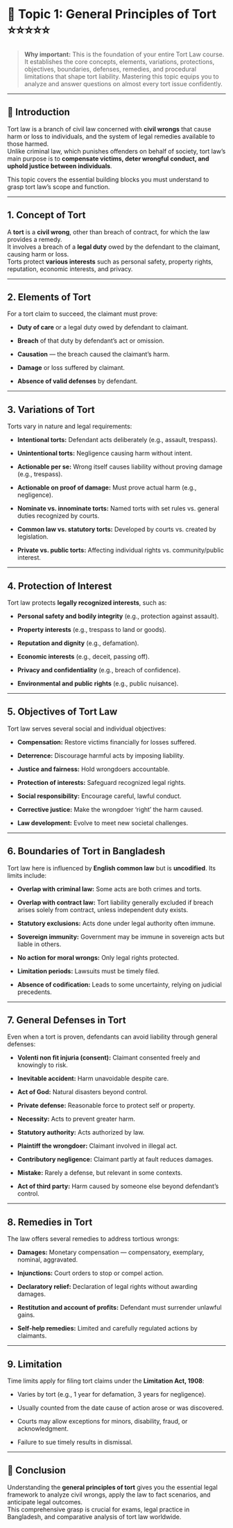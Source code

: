
# 📑 **Topic 1: General Principles of Tort** ⭐⭐⭐⭐⭐

> **Why important:** This is the foundation of your entire Tort Law course. It establishes the core concepts, elements, variations, protections, objectives, boundaries, defenses, remedies, and procedural limitations that shape tort liability. Mastering this topic equips you to analyze and answer questions on almost every tort issue confidently.

---

## **📌 Introduction**

Tort law is a branch of civil law concerned with **civil wrongs** that cause harm or loss to individuals, and the system of legal remedies available to those harmed.  
Unlike criminal law, which punishes offenders on behalf of society, tort law’s main purpose is to **compensate victims, deter wrongful conduct, and uphold justice between individuals**.

This topic covers the essential building blocks you must understand to grasp tort law’s scope and function.

---

## **1. Concept of Tort**

A **tort** is a **civil wrong**, other than breach of contract, for which the law provides a remedy.  
It involves a breach of a **legal duty** owed by the defendant to the claimant, causing harm or loss.  
Torts protect **various interests** such as personal safety, property rights, reputation, economic interests, and privacy.

---

## **2. Elements of Tort**

For a tort claim to succeed, the claimant must prove:

- **Duty of care** or a legal duty owed by defendant to claimant.
    
- **Breach** of that duty by defendant’s act or omission.
    
- **Causation** — the breach caused the claimant’s harm.
    
- **Damage** or loss suffered by claimant.
    
- **Absence of valid defenses** by defendant.
    

---

## **3. Variations of Tort**

Torts vary in nature and legal requirements:

- **Intentional torts:** Defendant acts deliberately (e.g., assault, trespass).
    
- **Unintentional torts:** Negligence causing harm without intent.
    
- **Actionable per se:** Wrong itself causes liability without proving damage (e.g., trespass).
    
- **Actionable on proof of damage:** Must prove actual harm (e.g., negligence).
    
- **Nominate vs. innominate torts:** Named torts with set rules vs. general duties recognized by courts.
    
- **Common law vs. statutory torts:** Developed by courts vs. created by legislation.
    
- **Private vs. public torts:** Affecting individual rights vs. community/public interest.
    

---

## **4. Protection of Interest**

Tort law protects **legally recognized interests**, such as:

- **Personal safety and bodily integrity** (e.g., protection against assault).
    
- **Property interests** (e.g., trespass to land or goods).
    
- **Reputation and dignity** (e.g., defamation).
    
- **Economic interests** (e.g., deceit, passing off).
    
- **Privacy and confidentiality** (e.g., breach of confidence).
    
- **Environmental and public rights** (e.g., public nuisance).
    

---

## **5. Objectives of Tort Law**

Tort law serves several social and individual objectives:

- **Compensation:** Restore victims financially for losses suffered.
    
- **Deterrence:** Discourage harmful acts by imposing liability.
    
- **Justice and fairness:** Hold wrongdoers accountable.
    
- **Protection of interests:** Safeguard recognized legal rights.
    
- **Social responsibility:** Encourage careful, lawful conduct.
    
- **Corrective justice:** Make the wrongdoer ‘right’ the harm caused.
    
- **Law development:** Evolve to meet new societal challenges.
    

---

## **6. Boundaries of Tort in Bangladesh**

Tort law here is influenced by **English common law** but is **uncodified**. Its limits include:

- **Overlap with criminal law:** Some acts are both crimes and torts.
    
- **Overlap with contract law:** Tort liability generally excluded if breach arises solely from contract, unless independent duty exists.
    
- **Statutory exclusions:** Acts done under legal authority often immune.
    
- **Sovereign immunity:** Government may be immune in sovereign acts but liable in others.
    
- **No action for moral wrongs:** Only legal rights protected.
    
- **Limitation periods:** Lawsuits must be timely filed.
    
- **Absence of codification:** Leads to some uncertainty, relying on judicial precedents.
    

---

## **7. General Defenses in Tort**

Even when a tort is proven, defendants can avoid liability through general defenses:

- **Volenti non fit injuria (consent):** Claimant consented freely and knowingly to risk.
    
- **Inevitable accident:** Harm unavoidable despite care.
    
- **Act of God:** Natural disasters beyond control.
    
- **Private defense:** Reasonable force to protect self or property.
    
- **Necessity:** Acts to prevent greater harm.
    
- **Statutory authority:** Acts authorized by law.
    
- **Plaintiff the wrongdoer:** Claimant involved in illegal act.
    
- **Contributory negligence:** Claimant partly at fault reduces damages.
    
- **Mistake:** Rarely a defense, but relevant in some contexts.
    
- **Act of third party:** Harm caused by someone else beyond defendant’s control.
    

---

## **8. Remedies in Tort**

The law offers several remedies to address tortious wrongs:

- **Damages:** Monetary compensation — compensatory, exemplary, nominal, aggravated.
    
- **Injunctions:** Court orders to stop or compel action.
    
- **Declaratory relief:** Declaration of legal rights without awarding damages.
    
- **Restitution and account of profits:** Defendant must surrender unlawful gains.
    
- **Self-help remedies:** Limited and carefully regulated actions by claimants.
    

---

## **9. Limitation**

Time limits apply for filing tort claims under the **Limitation Act, 1908**:

- Varies by tort (e.g., 1 year for defamation, 3 years for negligence).
    
- Usually counted from the date cause of action arose or was discovered.
    
- Courts may allow exceptions for minors, disability, fraud, or acknowledgment.
    
- Failure to sue timely results in dismissal.
    

---

## **📌 Conclusion**

Understanding the **general principles of tort** gives you the essential legal framework to analyze civil wrongs, apply the law to fact scenarios, and anticipate legal outcomes.  
This comprehensive grasp is crucial for exams, legal practice in Bangladesh, and comparative analysis of tort law worldwide.
